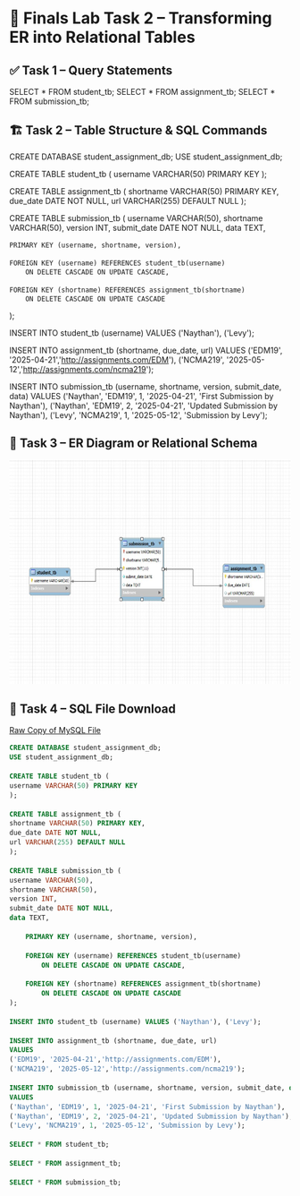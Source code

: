 # 🧪 Finals Lab Task 2 – Transforming ER into Relational Tables

## ✅ Task 1 – Query Statements

SELECT * FROM student_tb;
SELECT * FROM assignment_tb;
SELECT * FROM submission_tb;

## 🏗️ Task 2 – Table Structure & SQL Commands

CREATE DATABASE student_assignment_db;
USE student_assignment_db;

CREATE TABLE student_tb (
username VARCHAR(50) PRIMARY KEY
);

CREATE TABLE assignment_tb (
shortname VARCHAR(50) PRIMARY KEY,
due_date DATE NOT NULL,
url VARCHAR(255) DEFAULT NULL
);

CREATE TABLE submission_tb (
username VARCHAR(50),
shortname VARCHAR(50),
version INT,
submit_date DATE NOT NULL,
data TEXT,

    PRIMARY KEY (username, shortname, version),
    
    FOREIGN KEY (username) REFERENCES student_tb(username)
        ON DELETE CASCADE ON UPDATE CASCADE,

    FOREIGN KEY (shortname) REFERENCES assignment_tb(shortname)
        ON DELETE CASCADE ON UPDATE CASCADE
);

INSERT INTO student_tb (username) VALUES ('Naythan'), ('Levy');

INSERT INTO assignment_tb (shortname, due_date, url) 
VALUES 
('EDM19', '2025-04-21','http://assignments.com/EDM'), 
('NCMA219', '2025-05-12','http://assignments.com/ncma219');

INSERT INTO submission_tb (username, shortname, version, submit_date, data)
VALUES
('Naythan', 'EDM19', 1, '2025-04-21', 'First Submission by Naythan'),
('Naythan', 'EDM19', 2, '2025-04-21', 'Updated Submission by Naythan'),
('Levy', 'NCMA219', 1, '2025-05-12', 'Submission by Levy');

## 🧩 Task 3 – ER Diagram or Relational Schema

<img src="Images/FT2%20ERD.jpg" alt="Alt Text" width="800" height="400"> 

## 📂 Task 4 – SQL File Download

[Raw Copy of MySQL File](https://github.com/NaythanIsME/EDM-Portfolio/blob/main/Finals%20Task%202/Files/Naythan.sql)

```sql
CREATE DATABASE student_assignment_db;
USE student_assignment_db;

CREATE TABLE student_tb (
username VARCHAR(50) PRIMARY KEY
);

CREATE TABLE assignment_tb (
shortname VARCHAR(50) PRIMARY KEY,
due_date DATE NOT NULL,
url VARCHAR(255) DEFAULT NULL
);

CREATE TABLE submission_tb (
username VARCHAR(50),
shortname VARCHAR(50),
version INT,
submit_date DATE NOT NULL,
data TEXT,

    PRIMARY KEY (username, shortname, version),
    
    FOREIGN KEY (username) REFERENCES student_tb(username)
        ON DELETE CASCADE ON UPDATE CASCADE,

    FOREIGN KEY (shortname) REFERENCES assignment_tb(shortname)
        ON DELETE CASCADE ON UPDATE CASCADE
);

INSERT INTO student_tb (username) VALUES ('Naythan'), ('Levy');

INSERT INTO assignment_tb (shortname, due_date, url) 
VALUES 
('EDM19', '2025-04-21','http://assignments.com/EDM'), 
('NCMA219', '2025-05-12','http://assignments.com/ncma219');

INSERT INTO submission_tb (username, shortname, version, submit_date, data)
VALUES
('Naythan', 'EDM19', 1, '2025-04-21', 'First Submission by Naythan'),
('Naythan', 'EDM19', 2, '2025-04-21', 'Updated Submission by Naythan'),
('Levy', 'NCMA219', 1, '2025-05-12', 'Submission by Levy');

SELECT * FROM student_tb;

SELECT * FROM assignment_tb;

SELECT * FROM submission_tb;

